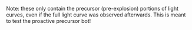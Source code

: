 Note: these only contain the precursor (pre-explosion) portions of light curves, even if the full light curve was observed afterwards. This is meant to test the proactive precursor bot!